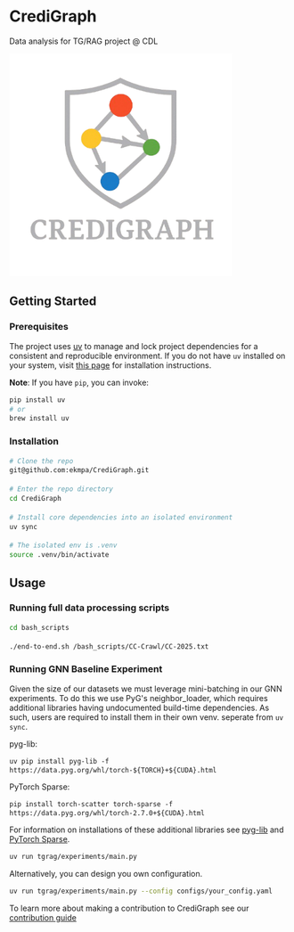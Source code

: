 # CrediGraph

Data analysis for TG/RAG project @ CDL

<img src="img/logo_silver.png" alt="CrediGraph Logo" style="width: 400px; height: auto;" />

## Getting Started

### Prerequisites

The project uses [uv](https://docs.astral.sh/uv/) to manage and lock project dependencies for a consistent and reproducible environment. If you do not have `uv` installed on your system, visit [this page](https://docs.astral.sh/uv/getting-started/installation/) for installation instructions.

**Note**: If you have `pip`, you can invoke:

```sh
pip install uv
# or
brew install uv
```

### Installation

```sh
# Clone the repo
git@github.com:ekmpa/CrediGraph.git

# Enter the repo directory
cd CrediGraph

# Install core dependencies into an isolated environment
uv sync

# The isolated env is .venv
source .venv/bin/activate
```

## Usage

### Running full data processing scripts

```sh
cd bash_scripts

./end-to-end.sh /bash_scripts/CC-Crawl/CC-2025.txt
```

### Running GNN Baseline Experiment

Given the size of our datasets we must leverage mini-batching in our GNN experiments. To do this we use PyG's neighbor_loader,
which requires additional libraries having undocumented build-time dependencies. As such, users are required to install them in their
own venv. seperate from `uv sync`.

pyg-lib:

```
uv pip install pyg-lib -f https://data.pyg.org/whl/torch-${TORCH}+${CUDA}.html
```

PyTorch Sparse:

```
pip install torch-scatter torch-sparse -f https://data.pyg.org/whl/torch-2.7.0+${CUDA}.html
```

For information on installations of these additional libraries see [pyg-lib](https://github.com/pyg-team/pyg-lib) and [PyTorch Sparse](https://github.com/rusty1s/pytorch_sparse).

```sh
uv run tgrag/experiments/main.py
```

Alternatively, you can design you own configuration.

```sh
uv run tgrag/experiments/main.py --config configs/your_config.yaml
```

To learn more about making a contribution to CrediGraph see our [contribution guide](./.github/CONTRIBUTION.md)
